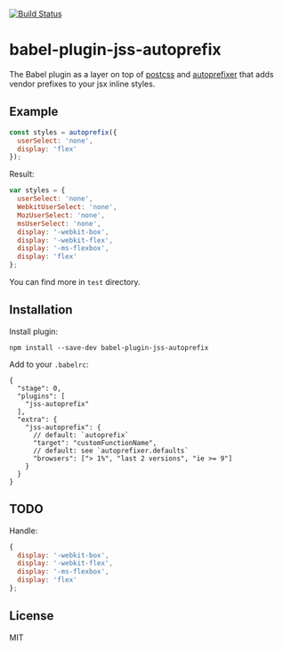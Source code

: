 [![Build Status](https://travis-ci.org/arsemyonov/babel-plugin-jss-autoprefix.svg)](https://travis-ci.org/arsemyonov/babel-plugin-jss-autoprefix)

# babel-plugin-jss-autoprefix

The Babel plugin as a layer on top of [postcss](https://github.com/postcss/postcss) and [autoprefixer](https://github.com/postcss/autoprefixer) that adds vendor prefixes to your jsx inline styles.

## Example

```javascript
const styles = autoprefix({
  userSelect: 'none',
  display: 'flex'
});
```

Result:

```javascript
var styles = {
  userSelect: 'none',
  WebkitUserSelect: 'none',
  MozUserSelect: 'none',
  msUserSelect: 'none',
  display: '-webkit-box',
  display: '-webkit-flex',
  display: '-ms-flexbox',
  display: 'flex'
};
```

You can find more in `test` directory.

## Installation

Install plugin:
```
npm install --save-dev babel-plugin-jss-autoprefix
```

Add to your `.babelrc`:

```
{
  "stage": 0,
  "plugins": [
    "jss-autoprefix"
  ],
  "extra": {
    "jss-autoprefix": {
      // default: `autoprefix`
      "target": "customFunctionName",
      // default: see `autoprefixer.defaults`
      "browsers": ["> 1%", "last 2 versions", "ie >= 9"]
    }
  }
}
```

## TODO

Handle:

```javascript
{
  display: '-webkit-box',
  display: '-webkit-flex',
  display: '-ms-flexbox',
  display: 'flex'
};
```

## License

MIT
